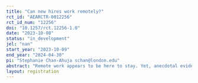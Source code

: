 ```yaml
---
title: "Can new hires work remotely?"
rct_id: "AEARCTR-0012256"
rct_id_num: "12256"
doi: "10.1257/rct.12256-1.0"
date: "2023-10-08"
status: "in_development"
jel: "nan"
start_year: "2023-10-09"
end_year: "2024-04-30"
pi: "Stephanie Chan-Ahuja schan@london.edu"
abstract: "Remote work appears to be here to stay. Yet, anecdotal evidence from organizational leaders suggests that new hires who join the organization remotely perform poorly and are less engaged. This field experiment provides evidence on whether newcomer performance and engagement are worse when starting their position in-person compared to remotely. Additionally, I test the efficacy of an organizational policy where newcomers start in-person prior to working remotely in mitigating reductions (if any) in performance and work engagement. This field experiment compares new hires who work remotely for four week and new hires who work in the office for three weeks then remotely for one week. "
layout: registration
---
```


